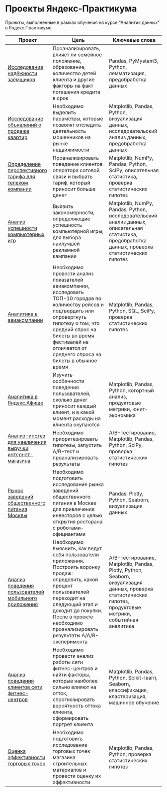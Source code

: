 # Проекты Яндекс-Практикума
Проекты, выполненные в рамках обучения на курсе "Аналитик данных" в Яндекс.Практикуме

Проект                             | Цель           | Ключевые слова    
---------------------------------- | ---------------|-------------
[Исследование надёжности заёмщиков](https://github.com/IrinaChudinova/yandex-praktikum-projects/tree/main/Credit_scoring) | Проанализировать, влияет ли семейное положение, образование, количество детей клиента и другие факторы на факт погашения кредита в срок | Pandas, PyMystem3, Python, лемматизация, предобработка данных
[Исследование объявлений о продаже квартир](https://github.com/IrinaChudinova/yandex-praktikum-projects/tree/main/Sale_of_real_estate) | Необходимо выделить параметры, которые позволят отследить деятельность мошенников на рынке недвижимости | Matplotlib, Pandas, Python, визуализация данных, исследовательский анализ данных, предобработка данных
[Определение перспективного тарифа для телеком компании](https://github.com/IrinaChudinova/yandex-praktikum-projects/tree/main/Analysis_of_tariff_telecom_company) | Проанализировать поведение клиентов оператора сотовой связи и выбрать тариф, который приносит больше денег | Matplotlib, NumPy, Pandas, Python, SciPy, описательная статистика, проверка статистических гипотез
[Анализ успешности компьютерных игр](https://github.com/IrinaChudinova/yandex-praktikum-projects/tree/main/Analysis_of_computer_games) | Выявить закономерности, определяющие успешность компьютерной игры, для выбора наилучшей рекламной кампании | Matplotlib, NumPy, Pandas, Python, исследовательский анализ данных, описательная статистика, предобработка данных, проверка статистических гипотез
[Аналитика в авиакомпании](https://github.com/IrinaChudinova/yandex-praktikum-projects/tree/main/Analysis_of_airlines) | Необходимо провести анализ показателей авиакомпании, исследовать ТОП-10 городов по количеству рейсов и подтвердить или опровергнуть гипотезу о том, что средний спрос на билеты во время фестивалей не отличается от среднего спроса на билеты в обычное время | Matplotlib, Pandas, Python, SQL, SciPy, проверка статистических гипотез
[Аналитика в Яндекс.Афише](https://github.com/IrinaChudinova/yandex-praktikum-projects/tree/main/Analysis_of_Afisha_Yandex) | Изучить особенности поведения пользователей, сколько денег приносит каждый клиент, и в какой момент расходы на клиента окупаются | Matplotlib, Pandas, Python, когортный анализ, продуктовые метрики, юнит-экономика
[Анализ гипотез для увеличения выручки интернет-магазина](https://github.com/IrinaChudinova/yandex-praktikum-projects/tree/main/Revenue_online_store) | Необходимо приоритезировать гипотезы, запустить A/B-тест и проанализировать результаты | A/B-тестирование, Matplotlib, Pandas, Python, SciPy, проверка статистических гипотез
[Рынок заведений общественного питания Москвы](https://github.com/IrinaChudinova/yandex-praktikum-projects/tree/main/Foodservice_Moscow_Analysis) | Необходимо подготовить исследование рынка заведений общественного питания в Москве для привлечения инвесторов с целью открытия ресторана с роботами-официантами | Pandas, Plotly, Python, Seaborn, визуализация данных
[Анализ поведения пользователей мобильного приложения](https://github.com/IrinaChudinova/yandex-praktikum-projects/tree/main/Mobile_app_user_behavior) | Необходимо выяснить, как ведут себя пользователи приложения. Построить воронку продаж: определить, какой процент пользователей переходит на следующий этап и доходит до покупки. После в проекте необходимо проанализировать результаты A/A/B-эксперимента | A/B-тестирование, Matplotlib, Pandas, Plotly, Python, Seaborn, визуализация данных, проверка статистических гипотез, продуктовые метрики, событийная аналитика
[Анализ поведения клиентов сети фитнес-центров](https://github.com/IrinaChudinova/yandex-praktikum-projects/tree/main/Fitness_center_user_behavior) | Необходимо провести анализ работы сети фитнес-центров и найти факторы, которые наиболее сильно влияют на отток, спрогнозировать вероятность оттока клиента, сформировать портрет клиента | Matplotlib, Pandas, Python, Scikit-learn, Seaborn, классификация, кластеризация, машинное обучение
[Оценка эффективности торговых точек](https://github.com/IrinaChudinova/yandex-praktikum-projects/tree/main/Efficiency_of_outlets) | Необходимо подготовить исследование торговых точек магазина строительных материалов и провести оценку их эффективности | Matplotlib, Pandas, Python, проверка статистических гипотез